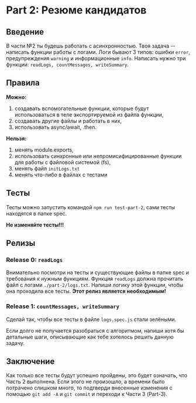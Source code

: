 # Part 2: Резюме кандидатов

## Введение

В части №2 ты будешь работать с асинхронностью. Твоя задача -- написать функции работы с логами. Логи бывают 3 типов: ошибки `error`, предупреждения `warning` и информационные `info`. Написать нужно три функции: `readLogs, countMessages, writeSummary`.

## Правила

**Можно:**

1. создавать вспомогательные функции, которые будут использоваться в теле экспортируемой из файла функции,
2. создавать другие файлы и работать в них,
3. использовать async/await, .then.

**Нельзя:**

1. менять module.exports,
2. использовать синхронные или непромисифицированные функции для работы с файловой системой (fs),
3. менять файл `initLogs.txt`
4. менять что-либо в файлах с тестами

## Тесты

Тесты можно запустить командой `npm run test-part-2`, сами тесты находятся в папке spec.

**Не изменяйте тесты!!!**

## Релизы

### Release 0: `readLogs`

Внимательно посмотри на тесты и существующие файлы в папке spec и требования к нужным функциям. Функция `readLogs` должна прочитать файл с логами `./part-2/logs.txt`. Напиши логику этой функции, чтобы она проходила все тесты. **Этот релиз является необходимым!**

### Release 1: `countMessages, writeSummary`

Сделай так, чтобы все тесты в файле `logs.spec.js` стали зелёными.

Если долго не получается разобраться с алгоритмом, напиши хотя бы детальные шаги, описывающие как тебе хотелось решить данную задачу.

## Заключение

Как только все тесты будут успешно пройдены, это будет означать, что Часть 2 выполнена. Если этого не произошло, а времени было потрачено слишком много, то подтверди внесенные изменения с помощью `git add -A` и `git commit` и переходи к Части 3 (Part-3).

